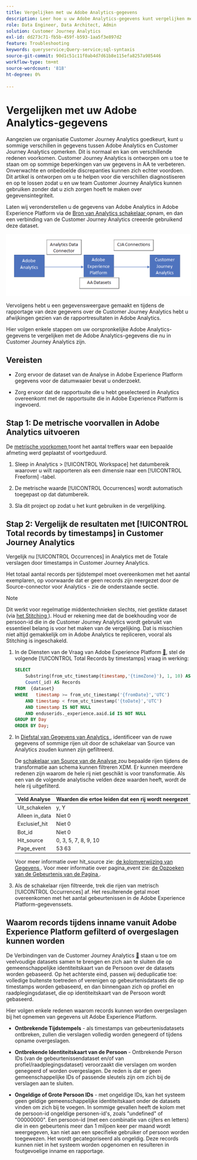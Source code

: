 ```yaml
---
title: Vergelijken met uw Adobe Analytics-gegevens
description: Leer hoe u uw Adobe Analytics-gegevens kunt vergelijken met gegevens in Customer Journey Analytics
role: Data Engineer, Data Architect, Admin
solution: Customer Journey Analytics
exl-id: dd273c71-fb5b-459f-b593-1aa5f3e897d2
feature: Troubleshooting
keywords: queryservice;Query-service;sql-syntaxis
source-git-commit: 90d1c51c11f0ab4d7d61b8e115efa8257a985446
workflow-type: tm+mt
source-wordcount: '818'
ht-degree: 0%

---
```


# Vergelijken met uw Adobe Analytics-gegevens

Aangezien uw organisatie Customer Journey Analytics goedkeurt, kunt u sommige verschillen in gegevens tussen Adobe Analytics en Customer Journey Analytics opmerken. Dit is normaal en kan om verschillende redenen voorkomen. Customer Journey Analytics is ontworpen om u toe te staan om op sommige beperkingen van uw gegevens in AA te verbeteren. Onverwachte en onbedoelde discrepanties kunnen zich echter voordoen. Dit artikel is ontworpen om u te helpen voor die verschillen diagnostiseren en op te lossen zodat u en uw team Customer Journey Analytics kunnen gebruiken zonder dat u zich zorgen hoeft te maken over gegevensintegriteit.

Laten wij veronderstellen u de gegevens van Adobe Analytics in Adobe Experience Platform via de [ Bron van Analytics schakelaar ](https://experienceleague.adobe.com/docs/experience-platform/sources/ui-tutorials/create/adobe-applications/analytics.html) opnam, en dan een verbinding van de Customer Journey Analytics creeerde gebruikend deze dataset.

![ de gegevensstroom van Adobe Analytics door de gegevensschakelaar aan Adobe Experience Platform en aan de Analyse van de Reis van de Klant gebruikend verbindingen CJA.](assets/compare.png)

Vervolgens hebt u een gegevensweergave gemaakt en tijdens de rapportage van deze gegevens over de Customer Journey Analytics hebt u afwijkingen gezien van de rapportresultaten in Adobe Analytics.

Hier volgen enkele stappen om uw oorspronkelijke Adobe Analytics-gegevens te vergelijken met de Adobe Analytics-gegevens die nu in Customer Journey Analytics zijn.

## Vereisten

* Zorg ervoor de dataset van de Analyse in Adobe Experience Platform gegevens voor de datumwaaier bevat u onderzoekt.

* Zorg ervoor dat de rapportsuite die u hebt geselecteerd in Analytics overeenkomt met de rapportsuite die in Adobe Experience Platform is ingevoerd.

## Stap 1: De metrische voorvallen in Adobe Analytics uitvoeren

De [ metrische voorkomen ](https://experienceleague.adobe.com/docs/analytics/components/metrics/occurrences.html) toont het aantal treffers waar een bepaalde afmeting werd geplaatst of voortgeduurd.

1. Sleep in Analytics > [!UICONTROL Workspace] het datumbereik waarover u wilt rapporteren als een dimensie naar een [!UICONTROL Freeform] -tabel.

1. De metrische waarde [!UICONTROL Occurrences] wordt automatisch toegepast op dat datumbereik.

1. Sla dit project op zodat u het kunt gebruiken in de vergelijking.

## Stap 2: Vergelijk de resultaten met [!UICONTROL Total records by timestamps] in Customer Journey Analytics

Vergelijk nu [!UICONTROL Occurrences] in Analytics met de Totale verslagen door timestamps in Customer Journey Analytics.

Het totaal aantal records per tijdstempel moet overeenkomen met het aantal exemplaren, op voorwaarde dat er geen records zijn neergezet door de Source-connector voor Analytics - zie de onderstaande sectie.

>[!NOTE]
>
>Dit werkt voor regelmatige middentechnieken slechts, niet gestikte dataset (via [ het Stitching ](/help/stitching/overview.md)). Houd er rekening mee dat de boekhouding voor de persoon-id die in de Customer Journey Analytics wordt gebruikt van essentieel belang is voor het maken van de vergelijking. Dat is misschien niet altijd gemakkelijk om in Adobe Analytics te repliceren, vooral als Stitching is ingeschakeld.

1. In de Diensten van de Vraag van Adobe Experience Platform [&#128279;](https://experienceleague.adobe.com/docs/experience-platform/query/best-practices/adobe-analytics.html), stel de volgende [!UICONTROL Total Records by timestamps] vraag in werking:

   ```sql
   SELECT
       Substring(from_utc_timestamp(timestamp,'{timeZone}'), 1, 10) AS Day,
       Count(_id) AS Records 
   FROM  {dataset}
   WHERE   timestamp >= from_utc_timestamp('{fromDate}','UTC')
       AND timestamp < from_utc_timestamp('{toDate}','UTC')
       AND timestamp IS NOT NULL
       AND enduserids._experience.aaid.id IS NOT NULL
   GROUP BY Day
   ORDER BY Day; 
   ```

1. In [ Diefstal van Gegevens van Analytics ](https://experienceleague.adobe.com/docs/analytics/export/analytics-data-feed/data-feed-contents/datafeeds-reference.html), identificeer van de ruwe gegevens of sommige rijen uit door de schakelaar van Source van Analytics zouden kunnen zijn gefiltreerd.

   De [ schakelaar van Source van de Analyse ](https://experienceleague.adobe.com/docs/experience-platform/sources/ui-tutorials/create/adobe-applications/analytics.html) zou bepaalde rijen tijdens de transformatie aan schema kunnen filtreren XDM. Er kunnen meerdere redenen zijn waarom de hele rij niet geschikt is voor transformatie. Als een van de volgende analytische velden deze waarden heeft, wordt de hele rij uitgefilterd.

   | Veld Analyse | Waarden die ertoe leiden dat een rij wordt neergezet |
   | --- | --- |
   | Uit_schakelen | y, Y |
   | Alleen in_data | Niet 0 |
   | Exclusief_hit | Niet 0 |
   | Bot_id | Niet 0 |
   | Hit_source | 0, 3, 5, 7, 8, 9, 10 |
   | Page_event | 53 63 |

   Voor meer informatie over hit\_source zie: [ de kolomverwijzing van Gegevens ](https://experienceleague.adobe.com/docs/analytics/export/analytics-data-feed/data-feed-contents/datafeeds-reference.html). Voor meer informatie over pagina\_event zie: [ de Opzoeken van de Gebeurtenis van de Pagina ](https://experienceleague.adobe.com/docs/analytics/export/analytics-data-feed/data-feed-contents/datafeeds-page-event.html).

1. Als de schakelaar rijen filtreerde, trek die rijen van metrisch [!UICONTROL Occurrences] af. Het resulterende getal moet overeenkomen met het aantal gebeurtenissen in de Adobe Experience Platform-gegevenssets.

## Waarom records tijdens inname vanuit Adobe Experience Platform gefilterd of overgeslagen kunnen worden

De Verbindingen van de Customer Journey Analytics [&#128279;](/help/connections/create-connection.md) staan u toe om veelvoudige datasets samen te brengen en zich aan te sluiten die op gemeenschappelijke identiteitskaart van de Persoon over de datasets worden gebaseerd. Op het achterste eind, passen wij deduplicatie toe: volledige buitenste toetreden of verenigen op gebeurtenisdatasets die op timestamps worden gebaseerd, en dan binnengaan zich op profiel en raadplegingsdataset, die op identiteitskaart van de Persoon wordt gebaseerd.

Hier volgen enkele redenen waarom records kunnen worden overgeslagen bij het opnemen van gegevens uit Adobe Experience Platform.

* **Ontbrekende Tijdstempels** - als timestamps van gebeurtenisdatasets ontbreken, zullen die verslagen volledig worden genegeerd of tijdens opname overgeslagen.

* **Ontbrekende Identiteitskaart van de Persoon** - Ontbrekende Person IDs (van de gebeurtenissendataset en/of van profiel/raadplegingsdataset) veroorzaakt die verslagen om worden genegeerd of worden overgeslagen. De reden is dat er geen gemeenschappelijke IDs of passende sleutels zijn om zich bij de verslagen aan te sluiten.

* **Ongeldige of Grote Persoon IDs** - met ongeldige IDs, kan het systeem geen geldige gemeenschappelijke identiteitskaart onder de datasets vinden om zich bij te voegen. In sommige gevallen heeft de kolom met de persoon-id ongeldige personen-id&#39;s, zoals &quot;undefined&quot; of &quot;00000000&quot;. Een persoon-id (met een combinatie van cijfers en letters) die in een gebeurtenis meer dan 1 miljoen keer per maand wordt weergegeven, kan niet aan een specifieke gebruiker of persoon worden toegewezen. Het wordt gecategoriseerd als ongeldig. Deze records kunnen niet in het systeem worden opgenomen en resulteren in foutgevoelige inname en rapportage.
